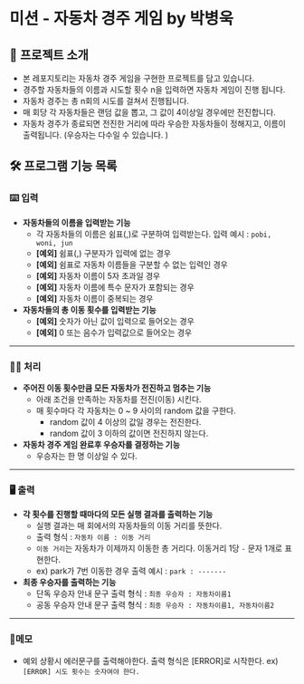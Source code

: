 # 미션 - 자동차 경주 게임 by 박병욱

## 📃 프로젝트 소개

- 본 레포지토리는 자동차 경주 게임을 구현한 프로젝트를 담고 있습니다.  
- 경주할 자동차들의 이름과 시도할 횟수 n을 입력하면 자동차 게임이 진행 됩니다.
- 자동차 경주는 총 n회의 시도를 걸쳐서 진행됩니다.
- 매 회당 각 자동차들은 랜덤 값을 뽑고, 그 값이 4이상일 경우에만 전진합니다.
- 자동차 경주가 종료되면 전진한 거리에 따라 우승한 자동차들이 정해지고, 이름이 출력됩니다. (우승자는 다수일 수 있습니다. )



## 🛠️ 프로그램 기능 목록

### ⌨️ 입력

- **자동차들의 이름을 입력받는 기능**
  - 각 자동차들의 이름은 쉼표(,)로 구분하여 입력받는다.  입력 예시 :  `pobi, woni, jun` 
  - **[예외]** 쉼표(,) 구분자가 입력에 없는 경우
  - **[예외]** 쉼표로 자동차 이름들을 구분할 수 없는 입력인 경우
  - **[예외]** 자동차 이름이 5자 초과일 경우 
  - **[예외]** 자동차 이름에 특수 문자가 포함되는 경우
  - **[예외]** 자동차 이름이 중복되는 경우 
- **자동차들의 총 이동 횟수를 입력받는 기능**
  - **[예외]** 숫자가 아닌 값이 입력으로 들어오는 경우
  - **[예외]** 0 또는 음수가 입력값으로 들어오는 경우

------

### 👨‍💻 처리

- **주어진 이동 횟수만큼 모든 자동차가 전진하고 멈추는 기능**
  - 아래 조건을 만족하는 자동차를 전진(이동) 시킨다.
  - 매 횟수마다 각 자동차는 0 ~ 9 사이의 random 값을 구한다.
    - random 값이 4 이상의 값일 경우는 전진한다.
    - random 값이 3 이하의 값이면 전진하지 않는다. 
- **자동차 경주 게임 완료후 우승자를 결정하는 기능**
  - 우승자는 한 명 이상일 수 있다. 

------

### 🖥️ 출력 

- **각 횟수를 진행할 때마다의 모든 실행 결과를 출력하는 기능**
  - 실행 결과는 매 회에서의 자동차들의 이동 거리를 뜻한다. 
  - 출력 형식 :  `자동차 이름 : 이동 거리`
  - `이동 거리`는 자동차가 이제까지 이동한 총 거리다. 이동거리 1당 `-` 문자 1개로 표현한다.
  - ex) park가 7번 이동한 경우 출력 예시 : `park : -------` 
- **최종 우승자를 출력하는 기능**
  - 단독 우승자 안내 문구 출력 형식 : `최종 우승자 : 자동차이름1`
  - 공동 우승자 안내 문구 출력 형식 :  `최종 우승자 : 자동차이름1, 자동차이름2`

------

### 📝메모

- 예외 상황시 에러문구를 출력해야한다. 출력 형식은 [ERROR]로 시작한다. ex) `[ERROR] 시도 횟수는 숫자여야 한다.`